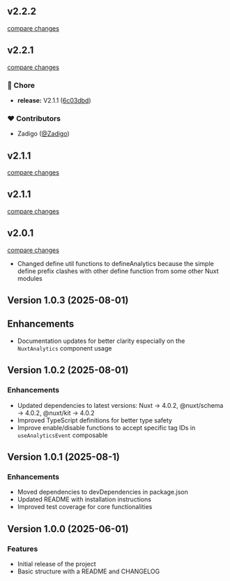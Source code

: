 ## v2.2.2

[compare changes](https://github.com/Zadigo/nuxt-ganalytics/compare/v2.2.1...v2.2.2)

## v2.2.1

[compare changes](https://github.com/Zadigo/nuxt-ganalytics/compare/v2.1.1...v2.2.1)

### 🏡 Chore

- **release:** V2.1.1 ([6c03dbd](https://github.com/Zadigo/nuxt-ganalytics/commit/6c03dbd))

### ❤️ Contributors

- Zadigo ([@Zadigo](https://github.com/Zadigo))

## v2.1.1

[compare changes](https://github.com/Zadigo/nuxt-ganalytics/compare/v2.1.1...v2.1.1)

## v2.1.1

[compare changes](https://github.com/Zadigo/nuxt-ganalytics/compare/v2.0.1...v2.1.1)

## v2.0.1

[compare changes](https://github.com/Zadigo/nuxt-ganalytics/compare/v1.0.3...v2.0.1)

- Changed define util functions to defineAnalytics because the simple define prefix clashes with other define function from some other Nuxt modules

## Version 1.0.3 (2025-08-01)

## Enhancements
- Documentation updates for better clarity especially on the `NuxtAnalytics` component usage

## Version 1.0.2 (2025-08-01)

### Enhancements
- Updated dependencies to latest versions: Nuxt -> 4.0.2, @nuxt/schema -> 4.0.2, @nuxt/kit -> 4.0.2
- Improved TypeScript definitions for better type safety
- Improve enable/disable functions to accept specific tag IDs in `useAnalyticsEvent` composable

## Version 1.0.1 (2025-08-1)

### Enhancements
- Moved dependencies to devDependencies in package.json
- Updated README with installation instructions
- Improved test coverage for core functionalities

## Version 1.0.0 (2025-06-01)

### Features

- Initial release of the project
- Basic structure with a README and CHANGELOG
